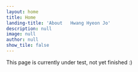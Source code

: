 ```yaml
---
layout: home
title: Home
landing-title: 'About   Hwang Hyeon Jo'
description: null
image: null
author: null
show_tile: false
---
```


This page is currently under test, not yet finished :)
